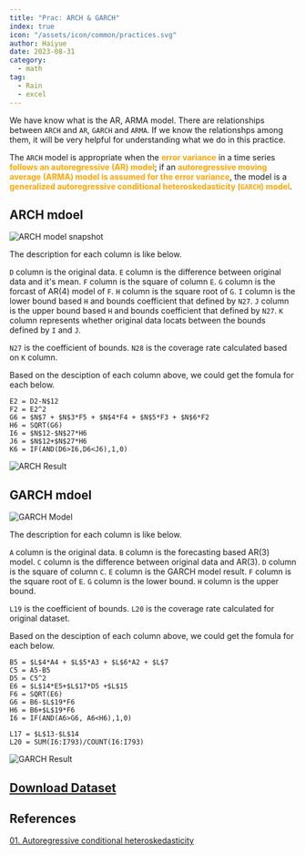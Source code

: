 ```yaml
---
title: "Prac: ARCH & GARCH"
index: true
icon: "/assets/icon/common/practices.svg"
author: Haiyue
date: 2023-08-31
category:
  - math
tag:
  - Rain 
  - excel
---
```


We have know what is the AR, ARMA model. There are relationships between `ARCH` and `AR`, `GARCH` and `ARMA`. If we know the relationshps among them, it will be very helpful for understanding what we do in this practice.

The `ARCH` model is appropriate when the <span style="color:orange;font-weight:bold">error variance</span> in a time series <span style="color:orange;font-weight:bold">follows an autoregressive (AR) model</span>; if an <span style="color:orange;font-weight:bold">autoregressive moving average (ARMA) model is assumed for the error variance</span>, the model is a <span style="color:orange;font-weight:bold">generalized autoregressive conditional heteroskedasticity (`GARCH`) model</span>.

## ARCH mdoel
![ARCH model snapshot](/data/unisa/AdvancedAnalytic1/PracticalArchGArch/ARCH.png)

The description for each column is like below.

`D` column is the original data. 
`E` column is the difference between original data and it's mean. 
`F` column is the square of column `E`. 
`G` column is the forcast of AR(4) model of `F`.
`H` column is the square root of `G`.
`I` column is the lower bound based `H` and bounds coefficient that defined by `N27`.
`J` column is the upper bound based `H` and bounds coefficient that defined by `N27`.
`K` column represents whether original data locats between the bounds defined by `I` and `J`.

`N27` is the coefficient of bounds.
`N28` is the coverage rate calculated based on `K` column.

Based on the desciption of each column above, we could get the fomula for each below.
``` excel
E2 = D2-N$12
F2 = E2^2
G6 = $N$7 + $N$3*F5 + $N$4*F4 + $N$5*F3 + $N$6*F2
H6 = SQRT(G6)
I6 = $N$12-$N$27*H6
J6 = $N$12+$N$27*H6
K6 = IF(AND(D6>I6,D6<J6),1,0)
```
![ARCH Result](/data/unisa/AdvancedAnalytic1/PracticalArchGArch/ARCH_Result.png)
## GARCH mdoel
![GARCH Model](/data/unisa/AdvancedAnalytic1/PracticalArchGArch/GARCH_model.png)


The description for each column is like below.

`A` column is the original data. 
`B` column is the forecasting based AR(3) model.
`C` column is the difference between original data and AR(3). 
`D` column is the square of column `C`. 
`E` column is the GARCH model result.
`F` column is the square root of `E`.
`G` column is the lower bound.
`H` column is the upper bound.

`L19` is the coefficient of bounds.
`L20` is the coverage rate calculated for original dataset.

Based on the desciption of each column above, we could get the fomula for each below.
``` excel
B5 = $L$4*A4 + $L$5*A3 + $L$6*A2 + $L$7
C5 = A5-B5
D5 = C5^2
E6 = $L$14*E5+$L$17*D5 +$L$15
F6 = SQRT(E6)
G6 = B6-$L$19*F6
H6 = B6+$L$19*F6
I6 = IF(AND(A6>G6, A6<H6),1,0)

L17 = $L$13-$L$14
L20 = SUM(I6:I793)/COUNT(I6:I793)
```
![GARCH Result](/data/unisa/AdvancedAnalytic1/PracticalArchGArch/GARCH_Result.png)



## [Download Dataset](/data/unisa/AdvancedAnalytic1/PracticalArchGArch/Arch_Garch_examples.xlsx)
## References
[01. Autoregressive conditional heteroskedasticity](https://en.wikipedia.org/wiki/Autoregressive_conditional_heteroskedasticity#:~:text=The%20ARCH%20model%20is%20appropriate,conditional%20heteroskedasticity%20(GARCH)%20model.)